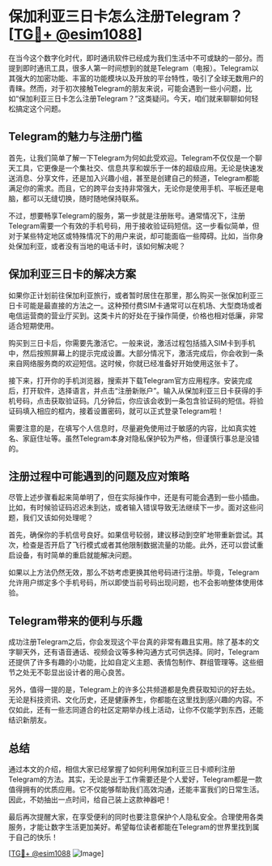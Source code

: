 # 保加利亚三日卡怎么注册Telegram？[[TG💪+ @esim1088](https://t.me/s/esim1088)]

在当今这个数字化时代，即时通讯软件已经成为我们生活中不可或缺的一部分。而提到即时通讯工具，很多人第一时间想到的就是Telegram（电报）。Telegram以其强大的加密功能、丰富的功能模块以及开放的平台特性，吸引了全球无数用户的青睐。然而，对于初次接触Telegram的朋友来说，可能会遇到一些小问题，比如“保加利亚三日卡怎么注册Telegram？”这类疑问。今天，咱们就来聊聊如何轻松搞定这个问题。

## Telegram的魅力与注册门槛

首先，让我们简单了解一下Telegram为何如此受欢迎。Telegram不仅仅是一个聊天工具，它更像是一个集社交、信息共享和娱乐于一体的超级应用。无论是快速发送消息、分享文件，还是加入兴趣小组，甚至是创建自己的频道，Telegram都能满足你的需求。而且，它的跨平台支持非常强大，无论你是使用手机、平板还是电脑，都可以无缝切换，随时随地保持联系。

不过，想要畅享Telegram的服务，第一步就是注册账号。通常情况下，注册Telegram需要一个有效的手机号码，用于接收验证码短信。这一步看似简单，但对于某些特定地区或特殊情况下的用户来说，却可能面临一些障碍。比如，当你身处保加利亚，或者没有当地的电话卡时，该如何解决呢？

## 保加利亚三日卡的解决方案

如果你正计划前往保加利亚旅行，或者暂时居住在那里，那么购买一张保加利亚三日卡可能是最直接的方法之一。这种预付费SIM卡通常可以在机场、大型商场或者电信运营商的营业厅买到。这类卡片的好处在于操作简便，价格也相对低廉，非常适合短期使用。

购买到三日卡后，你需要先激活它。一般来说，激活过程包括插入SIM卡到手机中，然后按照屏幕上的提示完成设置。大部分情况下，激活完成后，你会收到一条来自网络服务商的欢迎短信。这时候，你就已经准备好开始使用这张卡了。

接下来，打开你的手机浏览器，搜索并下载Telegram官方应用程序。安装完成后，打开软件，选择语言，并点击“注册新账户”。输入从保加利亚三日卡获得的手机号码，点击获取验证码。几分钟后，你应该会收到一条包含验证码的短信。将验证码填入相应的框内，接着设置密码，就可以正式登录Telegram啦！

需要注意的是，在填写个人信息时，尽量避免使用过于敏感的内容，比如真实姓名、家庭住址等。虽然Telegram本身对隐私保护较为严格，但谨慎行事总是没错的。

## 注册过程中可能遇到的问题及应对策略

尽管上述步骤看起来简单明了，但在实际操作中，还是有可能会遇到一些小插曲。比如，有时候验证码迟迟未到达，或者输入错误导致无法继续下一步。面对这些问题，我们又该如何处理呢？

首先，确保你的手机信号良好。如果信号较弱，建议移动到空旷地带重新尝试。其次，检查是否开启了飞行模式或者其他限制数据流量的功能。此外，还可以尝试重启设备，有时简单的重启就能解决问题。

如果以上方法仍然无效，那么不妨考虑更换其他号码进行注册。毕竟，Telegram允许用户绑定多个手机号码，所以即使当前号码出现问题，也不会影响整体使用体验。

## Telegram带来的便利与乐趣

成功注册Telegram之后，你会发现这个平台真的非常有趣且实用。除了基本的文字聊天外，还有语音通话、视频会议等多种沟通方式可供选择。同时，Telegram还提供了许多有趣的小功能，比如自定义主题、表情包制作、群组管理等。这些细节之处无不彰显出设计者的用心良苦。

另外，值得一提的是，Telegram上的许多公共频道都是免费获取知识的好去处。无论是科技资讯、文化历史，还是健康养生，你都能在这里找到感兴趣的内容。不仅如此，还有一些志同道合的社区定期举办线上活动，让你不仅能学到东西，还能结识新朋友。

## 总结

通过本文的介绍，相信大家已经掌握了如何利用保加利亚三日卡顺利注册Telegram的方法。其实，无论是出于工作需要还是个人爱好，Telegram都是一款值得拥有的优质应用。它不仅能够帮助我们高效沟通，还能丰富我们的日常生活。因此，不妨抽出一点时间，给自己装上这款神器吧！

最后再次提醒大家，在享受便利的同时也要注意保护个人隐私安全。合理使用各类服务，才能让数字生活更加美好。希望每位读者都能在Telegram的世界里找到属于自己的快乐！

[[TG💪+ @esim1088](https://t.me/s/esim1088) ![Image](https://i.postimg.cc/4NQfJmqS/Snipaste-2025-05-13-00-14-12.png)]
